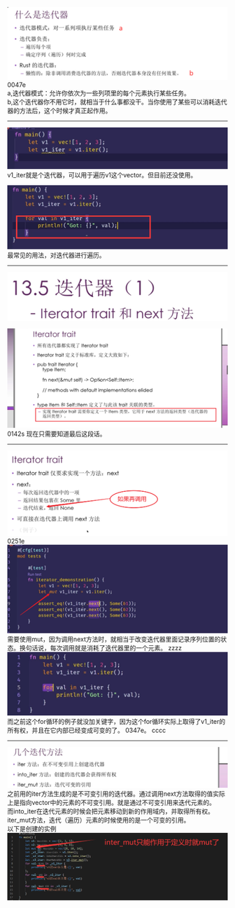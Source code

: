![](images/2021-07-12-20-49-48.png)
0047e  
a,迭代器模式：允许你依次为一些列项里的每个元素执行某些任务。  
b,这个迭代器你不用它时，就相当于什么事都没干。当你使用了某些可以消耗迭代器的方法后，这个时候才真正起作用。
***
![](images/2021-07-12-20-51-52.png)
v1_iter就是个迭代器，可以用于遍历v1这个vector。但目前还没使用。

![](images/2021-07-12-20-55-07.png)
最常见的用法，对迭代器进行遍历。
***
![](images/2021-07-12-20-56-11.png)

![](images/2021-07-13-12-40-42.png)
0142s 现在只需要知道最后这段话。
***
![](images/2021-07-13-12-45-16.png)
0251e
![](images/2021-07-13-12-34-58.png)
需要使用mut，因为调用next方法时，就相当于改变迭代器里面记录序列位置的状态。换句话说，每次调用就是消耗了迭代器里的一个元素。 zzzz
![](images/2021-07-13-12-37-03.png)
而之前这个for循环的例子就没加关键字，因为这个for循环实际上取得了v1_iter的所有权，并且在它内部已经变成可变的了。 0347e。 cccc
***
![](images/2021-07-13-20-49-17.png)
之前用的iter方法生成的是不可变引用的迭代器。通过调用next方法取得的值实际上是指向vector中的元素的不可变引用。就是通过不可变引用来迭代元素的。        
而into_iter在迭代元素的时候会把元素移动到新的作用域内，并取得所有权。  
iter_mut方法，迭代（遍历）元素的时候使用的是一个可变的引用。  
以下是创建的实例  
![](images/2021-07-13-20-51-11.png)